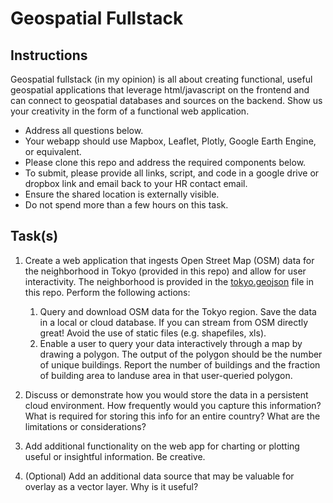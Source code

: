 # Geospatial Fullstack

## Instructions

Geospatial fullstack (in my opinion) is all about creating functional, useful geospatial applications that leverage html/javascript on the frontend and can connect to geospatial databases and sources on the backend. Show us your creativity in the form of a functional web application.

* Address all questions below.
* Your webapp should use Mapbox, Leaflet, Plotly, Google Earth Engine, or equivalent.
* Please clone this repo and address the required components below. 
* To submit, please provide all links, script, and code in a google drive or dropbox link and email back to your HR contact email. 
* Ensure the shared location is externally visible.
* Do not spend more than a few hours on this task.


## Task(s)

1. Create a web application that ingests Open Street Map (OSM) data for the neighborhood in Tokyo (provided in this repo) and allow for user interactivity. The neighborhood is provided in the [tokyo.geojson](https://github.com/shaystrong/assessment/blob/main/geo_fullstack/tokyo.geojson) file in this repo. Perform the following actions:  
   1. Query and download OSM data for the Tokyo region. Save the data in a local or cloud database. If you can stream from OSM directly great! Avoid the use of static files (e.g. shapefiles, xls).
   1. Enable a user to query your data interactively through a map by drawing a polygon. The output of the polygon should be the number of unique buildings. Report the number of buildings and the fraction of building area to landuse area in that user-queried polygon.
  
1. Discuss or demonstrate how you would store the data in a persistent cloud environment. How frequently would you capture this information? What is required for storing this info for an entire country? What are the limitations or considerations?

1. Add additional functionality on the web app for charting or plotting useful or insightful information. Be creative.

1. (Optional) Add an additional data source that may be valuable for overlay as a vector layer. Why is it useful?

